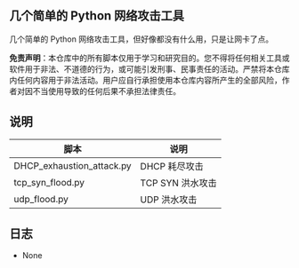 ## 几个简单的 Python 网络攻击工具

几个简单的 Python 网络攻击工具，但好像都没有什么用，只是让网卡了点。

**免责声明**：本仓库中的所有脚本仅用于学习和研究目的。您不得将任何相关工具或软件用于非法、不道德的行为，或可能引发刑事、民事责任的活动。严禁将本仓库内任何内容用于非法活动。用户应自行承担使用本仓库内容所产生的全部风险，作者对因不当使用导致的任何后果不承担法律责任。

## 说明

| 脚本 | 说明 |
| -------- | -------- |
| DHCP_exhaustion_attack.py | DHCP 耗尽攻击 |
| tcp_syn_flood.py | TCP SYN 洪水攻击 |
| udp_flood.py | UDP 洪水攻击 |

## 日志

- None
